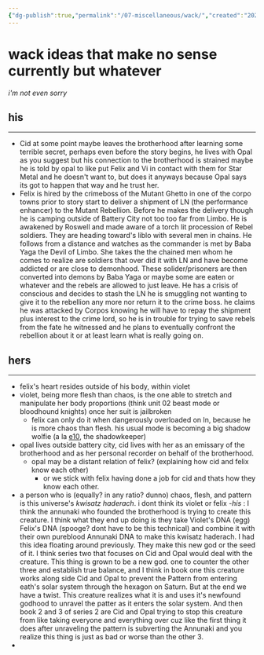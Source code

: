```yaml
---
{"dg-publish":true,"permalink":"/07-miscellaneous/wack/","created":"2025-07-22T08:34:38.162-05:00","updated":"2025-07-23T15:38:15.753-05:00"}
---
```


# wack ideas that make no sense currently but whatever
*i'm not even sorry*

## his
---
- Cid at some point maybe leaves the brotherhood after learning some terrible secret, perhaps even before the story begins, he lives with Opal as you suggest but his connection to the brotherhood is strained maybe he is told by opal to like put Felix and Vi in contact with them for Star Metal and he doesn't want to, but does it anyways because Opal says its got to happen that way and he trust her.
- Felix is hired by the crimeboss of the Mutant Ghetto in one of the corpo towns prior to story start to deliver a shipment of LN (the performance enhancer) to the Mutant Rebellion.  Before he makes the delivery though he is camping outside of Battery City not too too far from Limbo.  He is awakened by Roswell and made aware of a torch lit procession of Rebel soldiers.  They are heading toward's liblo with several men in chains.  He follows from a distance and watches as the commander is met by Baba Yaga the Devil of Limbo.  She takes the the chained men whom he comes to realize are soldiers that over did it with LN and have become addicted or are close to demonhood.  These solider/prisoners are then converted into demons by Baba Yaga or maybe some are eaten or whatever and the rebels are allowed to just leave.  He has a crisis of conscious and decides to stash the LN he is smuggling not wanting to give it to the rebellion any more nor return it to the crime boss.  he claims he was attacked by Corpos knowing he will have to repay the shipment plus interest to the crime lord, so he is in trouble for trying to save rebels from the fate he witnessed and he plans to eventually confront the rebellion about it or at least learn what is really going on. 
## hers
---
- felix's heart resides outside of his body, within violet
- violet, being more flesh than chaos, is the one able to stretch and manipulate her body proportions (think unit 02 beast mode or bloodhound knights) once her suit is jailbroken
	- felix can only do it when dangerously overloaded on ln, because he is more chaos than flesh. his usual mode is becoming a big shadow wolfie (a la [e10](https://finalfantasy.fandom.com/wiki/Eden%27s_Promise:_Litany), the shadowkeeper)
- opal lives outside battery city, cid lives with her as an emissary of the brotherhood and as her personal recorder on behalf of the brotherhood. 
	- opal may be a distant relation of felix? (explaining how cid and felix know each other) 
		- or we stick with felix having done a job for cid and thats how they know each other.
- a person who is (equally? in any ratio? dunno) chaos, flesh, and pattern is this universe's *kwisatz haderach*. i dont think its violet or felix
		-*his* : I think the annunaki who founded the brotherhood is trying to create this creature.  I think what they end up doing is they take Violet's DNA (egg) Felix's DNA (spooge? dont have to be this technical) and combine it with their own pureblood Annunaki DNA to make this kwisatz haderach.  I had this idea floating around previously.  They make this new god or the seed of it.  I think series two that focuses on Cid and Opal would deal with the creature.  This thing is grown to be a new god.  one to counter the other three and establish true balance, and I think in book one this creature works along side Cid and Opal to prevent the Pattern from entering eath's solar system through the hexagon on Saturn.  But at the end we have a twist. This creature realizes what it is and uses it's newfound godhood to unravel the patter as it enters the solar system.  And then book 2 and 3 of series 2 are Cid and Opal trying to stop this creature from like taking everyone and everything over cuz like the first thing it does after unraveling the pattern is subverting the Annunaki and you realize this thing is just as bad or worse than the other 3.
- 
